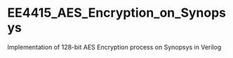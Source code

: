 # EE4415_AES_Encryption_on_Synopsys
 Implementation of 128-bit AES Encryption process on Synopsys in Verilog
